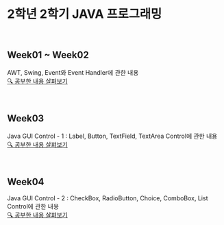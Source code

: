 <h1> 2학년 2학기  JAVA 프로그래밍 </h1>

<br>

## Week01 ~ Week02

AWT, Swing, Event와 Event Handler에 관한 내용
<br>
<a href = "https://velog.io/@haansohee/JAVA-프로그래밍"> 🔍 공부한 내용 살펴보기 </a>

<br>

## Week03

Java GUI Control - 1 : Label, Button, TextField, TextArea Control에 관한 내용
<br>
<a href = "https://velog.io/@haansohee/2.-Java-GUI-Control-1"> 🔍 공부한 내용 살펴보기 </a>

<br>

## Week04

Java GUI Control - 2 : CheckBox, RadioButton, Choice, ComboBox, List Control에 관한 내용
<br>
<a href = "https://velog.io/@haansohee/3.-Java-GUI-Control-2"> 🔍 공부한 내용 살펴보기 </a>


